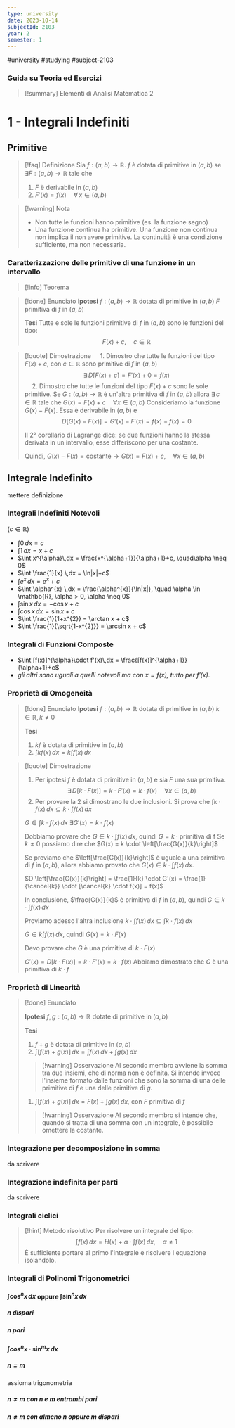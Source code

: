 ```yaml
---
type: university
date: 2023-10-14
subjectId: 2103
year: 2
semester: 1
---
```

#university #studying #subject-2103
### Guida su Teoria ed Esercizi
> [!summary] Elementi di Analisi Matematica 2

# 1 - Integrali Indefiniti
## Primitive

> [!faq] Definizione
> Sia $f: (a, b) \to \mathbb{R}$.
> $f$ è dotata di primitive in $(a, b)$ se $\exists F: (a, b) \to \mathbb{R}$ tale che
> 1. $F$ è derivabile in $(a, b)$
> 2. $F'(x)=f(x) \quad \forall\, x \in (a, b)$

> [!warning] Nota
> - Non tutte le funzioni hanno primitive (es. la funzione segno)
> - Una funzione continua ha primitive. Una funzione non continua non implica il non avere primitive. La continuità è una condizione sufficiente, ma non necessaria.
### Caratterizzazione delle primitive di una funzione in un intervallo
> [!info] Teorema

> [!done] Enunciato
> **Ipotesi**
> $f: (a, b) \to \mathbb{R}$ dotata di primitive in $(a, b)$
> $F$ primitiva di $f$ in $(a, b)$
> 
> **Tesi**
> Tutte e sole le funzioni primitive di $f$ in $(a, b)$ sono le funzioni del tipo:
> $$ F(x) + c, \quad c \in \mathbb{R}$$

> [!quote] Dimostrazione
> $\quad 1.$ Dimostro che tutte le funzioni del tipo $F(x) + c$, con $c \in \mathbb{R}$ sono primitive di $f$ in $(a, b)$
> $$ \exists \,D[F(x)+c]=F'(x) + 0 = f(x)$$
> $\quad 2.$ Dimostro che tutte le funzioni del tipo $F(x) + c$ sono le sole primitive.
> Se $G: (a, b) \to \mathbb{R}$ è un'altra primitiva di $f$ in $(a, b)$ allora $\exists\, c \in \mathbb{R}$ tale che $G(x)=F(x)+c \quad\forall x \in (a,b)$
> Consideriamo la funzione $G(x) - F(x)$. Essa è derivabile in $(a, b)$ e
> $$ D[G(x) - F(x)] = G'(x) - F'(x)=f(x)-f(x)=0$$
> 
> Il 2° corollario di Lagrange dice: se due funzioni hanno la stessa derivata in un intervallo, esse differiscono per una costante.
> 
> Quindi, $G(x)-F(x)=\text{costante} \to G(x)=F(x)+c, \quad \forall x \in (a, b)$

## Integrale Indefinito
mettere definizione

### Integrali Indefiniti Notevoli
($c \in \mathbb{R}$)
- $\int 0 \,dx = c$
- $\int 1 \,dx = x+c$
- $\int x^{\alpha}\,dx = \frac{x^{\alpha+1}}{\alpha+1}+c, \quad\alpha \neq 0$
- $\int \frac{1}{x} \,dx = \ln|x|+c$
- $\int e^{x}\,dx = e^{x}+c$
- $\int \alpha^{x} \,dx = \frac{\alpha^{x}}{\ln|x|}, \quad \alpha \in \mathbb{R}, \alpha > 0, \alpha \neq 0$
- $\int \sin x \,dx = -\cos x + c$
- $\int \cos x \,dx = \sin x + c$
- $\int \frac{1}{1+x^{2}} = \arctan x + c$
- $\int \frac{1}{\sqrt{1-x^{2}}} = \arcsin x + c$
### Integrali di Funzioni Composte
- $\int [f(x)]^{\alpha}\cdot f'(x)\,dx = \frac{[f(x)]^{\alpha+1}}{\alpha+1}+c$
- *gli altri sono uguali a quelli notevoli ma con $x = f(x)$, tutto per $f'(x)$*.
### Proprietà di Omogeneità

> [!done] Enunciato
> **Ipotesi**
> $f: (a, b) \to \mathbb{R}$ dotata di primitive in $(a, b)$
> $k \in \mathbb{R}, k \neq 0$
> 
> **Tesi**
> 1. $k f$ è dotata di primitive in $(a, b)$
> 2. $\int k f(x) \,dx = k \int f(x) \,dx$

> [!quote] Dimostrazione
> 1. Per ipotesi $f$ è dotata di primitive in $(a ,b)$ e sia $F$ una sua primitiva.
> $$ \exists \,D[k \cdot F(x)] = k \cdot F'(x) = k \cdot f(x) \quad \forall x \in (a, b)$$
> 2. Per provare la $2$ si dimostrano le due inclusioni.
> Si prova che $\int k \cdot f(x) \,dx \subseteq k \cdot \int f(x) \,dx$
> 
> $G \in \int k \cdot f(x) \,dx$
> $\exists G'(x) = k \cdot f(x)$
> 
> Dobbiamo provare che $G \in k \cdot \int f(x) \,dx$, quindi $G = k \cdot \text{primitiva di f}$
> Se $k \neq 0$ possiamo dire che $G(x) = k \cdot \left[\frac{G(x)}{k}\right]$
> 
> Se proviamo che $\left[\frac{G(x)}{k}\right]$ è uguale a una primitiva di $f$ in $(a, b)$, allora abbiamo provato che $G(x) \in k \cdot \int f(x) \,dx$.
> 
> $D \left[\frac{G(x)}{k}\right] = \frac{1}{k} \cdot G'(x) = \frac{1}{\cancel{k}} \cdot [\cancel{k} \cdot f(x)] = f(x)$
> 
> In conclusione, $\frac{G(x)}{k}$ è primitiva di $f$ in $(a, b)$, quindi $G \in k \cdot \int f(x) \,dx$
> 
> Proviamo adesso l'altra inclusione $k \cdot \int f(x) \,dx \subseteq \int k \cdot f(x) \,dx$
> 
>
> $G \in k \int f(x) \,dx$, quindi $G(x) = k \cdot F(x)$
> 
> Devo provare che $G$ è una primitiva di $k \cdot F(x)$
>
> $G'(x)=D[k \cdot F(x)]=k \cdot F'(x)=k \cdot f(x)$
> Abbiamo dimostrato che $G$ è una primitiva di $k \cdot f$

### Proprietà di Linearità

>[!done] Enunciato
> 
> **Ipotesi**
> $f,g: (a, b) \to \mathbb{R}$ dotate di primitive in $(a, b)$
> 
> **Tesi**
> 1. $f+g$ è dotata di primitive in $(a, b)$
> 2. $\int [f(x) + g(x)] \,dx = \int f(x)\,dx + \int g(x) \,dx$
>  > [!warning] Osservazione
>  > Al secondo membro avviene la somma tra due insiemi, che di norma non è definita. Si intende invece l'insieme formato dalle funzioni che sono la somma di una delle primitive di $f$ e una delle primitive di $g$.
> 1. $\int [f(x) + g(x)] \,dx = F(x) + \int g(x) \,dx$, con $F$ primitiva di $f$
> > [!warning] Osservazione
> > Al secondo membro si intende che, quando si tratta di una somma con un integrale, è possibile omettere la costante.

### Integrazione per decomposizione in somma
da scrivere

### Integrazione indefinita per parti
da scrivere

### Integrali ciclici
> [!hint] Metodo risolutivo
> Per risolvere un integrale del tipo:
> $$\int f(x) \,dx = H(x) + \alpha \cdot \int f(x) \,dx, \quad \alpha \neq 1$$
> È sufficiente portare al primo l'integrale e risolvere l'equazione isolandolo.

### Integrali di Polinomi Trigonometrici

#### $\int \cos^{n}{x} \,dx$ oppure $\int \sin^{n}{x} \,dx$
##### $n$ dispari
##### $n$ pari
#### $\int cos^{n}x \cdot \sin^{m}x \,dx$
##### $n=m$
assioma trigonometria

##### $n\neq m$ con $n$ e $m$ entrambi pari
##### $n\neq m$ con almeno $n$ oppure $m$ dispari
